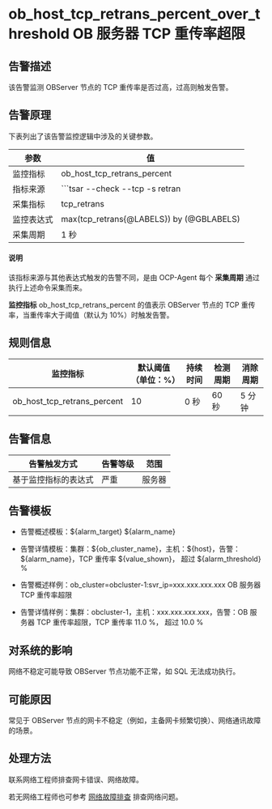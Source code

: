 ob_host_tcp_retrans_percent_over_threshold OB 服务器 TCP 重传率超限
================================================================================

**告警描述**
-----------------------------

该告警监测 OBServer 节点的 TCP 重传率是否过高，过高则触发告警。

告警原理
-------------------------

下表列出了该告警监控逻辑中涉及的关键参数。

|  参数   |                                               值                                               |
|-------|-----------------------------------------------------------------------------------------------|
| 监控指标  | ob_host_tcp_retrans_percent                                                                   |
| 指标来源  | ```tsar --check --tcp -s retran | awk -F '=' '{print $2}' ```  |
| 采集指标  | tcp_retrans                                                                                   |
| 监控表达式 | max(tcp_retrans{@LABELS}) by (@GBLABELS)                                                      |
| 采集周期  | 1 秒                                                                                           |

  <main id="notice" type='explain'>
    <h4>说明</h4>
    <p>该指标来源与其他表达式触发的告警不同，是由 OCP-Agent 每个 <strong>采集周期</strong> 通过执行上述命令采集而来。</p>
  </main>

**监控指标** ob_host_tcp_retrans_percent 的值表示 OBServer 节点的 TCP 重传率，当重传率大于阈值（默认为 10%）时触发告警。

**规则信息**
-----------------------------

|            监控指标             | 默认阈值（单位：%） | 持续时间 | 检测周期 | 消除周期 |
|-----------------------------|------------|------|------|------|
| ob_host_tcp_retrans_percent | 10         | 0 秒  | 60 秒 | 5 分钟 |

**告警信息**
-----------------------------

|   告警触发方式   | 告警等级 | 范围  |
|------------|------|-----|
| 基于监控指标的表达式 | 严重   | 服务器 |

**告警模板**
-----------------------------

* 告警概述模板：\${alarm_target} \${alarm_name}

* 告警详情模板：集群：\${ob_cluster_name}，主机：\${host}，告警：\${alarm_name}，TCP 重传率 \${value_shown}， 超过 \${alarm_threshold} %

* 告警概述样例：ob_cluster=obcluster-1:svr_ip=xxx.xxx.xxx.xxx OB 服务器 TCP 重传率超限

* 告警详情样例：集群：obcluster-1，主机：xxx.xxx.xxx.xxx，告警：OB 服务器 TCP 重传率超限，TCP 重传率 11.0 %， 超过 10.0 %

**对系统的影响**
-------------------------------

网络不稳定可能导致 OBServer 节点功能不正常，如 SQL 无法成功执行。

**可能原因**
-----------------------------

常见于 OBServer 节点的网卡不稳定（例如，主备网卡频繁切换）、网络通讯故障的场景。

处理方法
-------------------------

联系网络工程师排查网卡错误、网络故障。

若无网络工程师也可参考 [网络故障排查](../500.appendix/600.network-troubleshooting.md) 排查网络问题。
